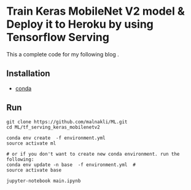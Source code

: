 # Train Keras MobileNet V2 model & Deploy it to Heroku by using Tensorflow Serving
This a complete code for my following blog []().


## Installation 
- [conda](https://conda.io/docs/installation.html)

## Run
```
git clone https://github.com/malnakli/ML.git
cd ML/tf_serving_keras_mobilenetv2

conda env create  -f environment.yml 
source activate ml

# or if you don't want to create new conda environment. run the following:
conda env update -n base  -f environment.yml  # 
source activate base

jupyter-notebook main.ipynb
```